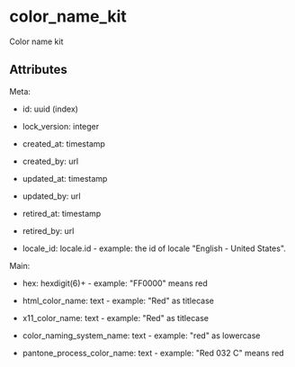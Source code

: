 # color_name_kit

Color name kit


## Attributes

Meta:

  * id: uuid (index)

  * lock_version: integer

  * created_at: timestamp

  * created_by: url

  * updated_at: timestamp

  * updated_by: url

  * retired_at: timestamp

  * retired_by: url

  * locale_id: locale.id - example: the id of locale "English - United States".

Main:

  * hex: hexdigit(6)+ - example: "FF0000" means red

  * html_color_name: text - example: "Red" as titlecase

  * x11_color_name: text - example: "Red" as titlecase

  * color_naming_system_name: text - example: "red" as lowercase

  * pantone_process_color_name: text - example: "Red 032 C" means red

